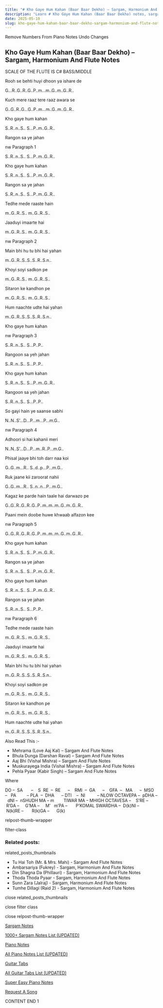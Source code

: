 ```yaml
---
title: "# Kho Gaye Hum Kahan (Baar Baar Dekho) – Sargam, Harmonium And Flute Notes"
description: "Learn # Kho Gaye Hum Kahan (Baar Baar Dekho) notes, sargam, harmonium notations and flute notes. Easy step-by-step tutorial for beginners."
date: 2025-05-19
slug: kho-gaye-hum-kahan-baar-baar-dekho-sargam-harmonium-and-flute-notes
---
```


Remove Numbers From Piano Notes
Undo Changes



## Kho Gaye Hum Kahan (Baar Baar Dekho) – Sargam, Harmonium And Flute Notes



SCALE OF THE FLUTE IS C# BASS/MIDDLE



Rooh se behti huyi dhoon ya ishare de



G…R..G..R..G..P..m…m..G..m..G..R..



Kuch mere raaz tere raaz awara se



G..G..R..G…G..P..m…m..G..m..G..R..



Kho gaye hum kahan



S..R..n..S.. S…P..m..G..R..



Rangon sa ye jahan



nw Paragraph 1

S..R..n..S.. S…P..m..G..R..



Kho gaye hum kahan



S..R..n..S.. S…P..m..G..R..



Rangon sa ye jahan



S..R..n..S.. S…P..m..G..R..



Tedhe mede raaste hain



m..G..R..S.. m..G..R..S..



Jaaduyi imaarte hai



m..G..R..S.. m..G..R..S..

nw Paragraph 2



Main bhi hu tu bhi hai yahan



m..G..R..S..S..S..R..S.n..



Khoyi soyi sadkon pe



m..G..R..S.. m..G..R..S..



Sitaron ke kandhon pe



m..G..R..S.. m..G..R..S..



Hum naachte udte hai yahan



m..G..R..S..S..S..R..S.n..



Kho gaye hum kahan



nw Paragraph 3

S..R..n..S.. S…P..P..



Rangoon sa yeh jahan



S..R..n..S.. S…P..P..



Kho gaye hum kahan



S..R..n..S.. S…P..m..G..R..



Rangoon sa yeh jahan



S..R..n..S.. S…P..P..



So gayi hain ye saanse sabhi



N..N..S’…D…P…m…P…m.G..

nw Paragraph 4



Adhoori si hai kahanii meri



N..N..S’…D…P…m..R..P…m.G..



Phisal jaaye bhi toh darr naa koi



G..G..m…R.. S..d..p…P…m.G..



Ruk jaane kii zaroorat nahii



G..G..m…R.. S..n..n…P…m.G..



Kagaz ke parde hain taale hai darwazo pe



G..G..R..G..R..G..P..m..m..m..G..m..G..R..



Paani mein doobe huwe khwaab alfazon kee



nw Paragraph 5

G..G..R..G..R..G..P..m..m..m..G..m..G..R..



Kho gaye hum kahan



S..R..n..S.. S…P..m..G..R..



Rangon sa ye jahan



S..R..n..S.. S…P..m..G..R..



Kho gaye hum kahan



S..R..n..S.. S…P..m..G..R..



Rangon sa ye jahan



S..R..n..S.. S…P..P..

nw Paragraph 6



Tedhe mede raaste hain



m..G..R..S.. m..G..R..S..



Jaaduyi imaarte hai



m..G..R..S.. m..G..R..S..



Main bhi hu tu bhi hai yahan



m..G..R..S..S..S..R..S.n..



Khoyi soyi sadkon pe



m..G..R..S.. m..G..R..S..



Sitaron ke kandhon pe



m..G..R..S.. m..G..R..S..



Hum naachte udte hai yahan



m..G..R..S..S..S..R..S.n..



Also Read This :-



* Mehrama (Love Aaj Kal) – Sargam And Flute Notes
* Bhula Dunga (Darshan Raval) – Sargam And Flute Notes
* Aaj Bhi (Vishal Mishra) – Sargam And Flute Notes
* Muskurayega India (Vishal Mishra) – Sargam And Flute Notes
* Pehla Pyaar (Kabir Singh) – Sargam And Flute Notes



Where



DO –  SA       –    S  RE  –  RE      –    RMI  –  GA      –    GFA  –   MA      –  MSO  –   PA         – PLA  –  DHA      – DTI    –  NI          – NLOW OCTAVEPA –  pDHA –  dNI –  nSHUDH MA – m        TIWAR MA – MHIGH OCTAVESA –    S’RE –     R’GA –     G’MA –     M’   m’PA –       P’KOMAL SWARDHA –  D(k)NI –       N(k)RE –       R(k)GA –      G(k)



relpost-thumb-wrapper

filter-class

### Related posts:

related_posts_thumbnails

* Tu Hai Toh (Mr. & Mrs. Mahi) - Sargam And Flute Notes
* Ambarsariya (Fukrey) - Sargam, Harmonium And Flute Notes
* Din Shagna Da (Phillauri) - Sargam, Harmonium And Flute Notes
* Thoda Thoda Pyaar - Sargam, Harmonium And Flute Notes
* Sunn Zara (Jalraj) - Sargam, Harmonium And Flute Notes
* Tumhe Dillagi (Raid 2) - Sargam, Harmonium And Flute Notes

close related_posts_thumbnails

close filter class

close relpost-thumb-wrapper

[Sargam Notes](https://www.notationsworld.com/sargam-notes.html)

[1000+ Sargam Notes List (UPDATED)](https://www.notationsworld.com/all-songs-list-sargam-notes.html)

[Piano Notes](https://www.notationsworld.com/piano-notes.html)

[All Piano Notes List (UPDATED)](https://www.notationsworld.com/all-songs-list-piano-notes.html)

[Guitar Tabs](https://www.notationsworld.com/guitar-tabs.html)

[All Guitar Tabs List (UPDATED)](https://www.notationsworld.com/all-songs-list-guitar-tabs.html)

[Super Easy Piano Notes](https://studywall.in/)

[Request A Song](https://www.notationsworld.com/request-a-song.html)

CONTENT END 1

